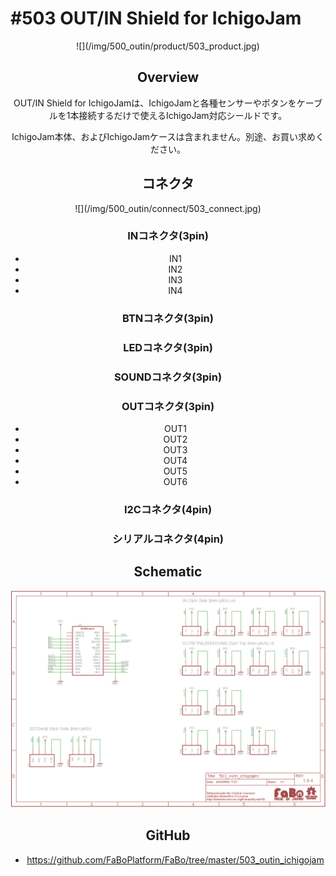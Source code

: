 # #503 OUT/IN Shield for IchigoJam

<center>![](/img/500_outin/product/503_product.jpg)
<!--COLORME-->

## Overview
OUT/IN Shield for IchigoJamは、IchigoJamと各種センサーやボタンをケーブルを1本接続するだけで使えるIchigoJam対応シールドです。

IchigoJam本体、およびIchigoJamケースは含まれません。別途、お買い求めください。

## コネクタ
<center>![](/img/500_outin/connect/503_connect.jpg)

### INコネクタ(3pin)
- IN1
- IN2
- IN3
- IN4

### BTNコネクタ(3pin)
### LEDコネクタ(3pin)
### SOUNDコネクタ(3pin)

### OUTコネクタ(3pin)
- OUT1
- OUT2
- OUT3
- OUT4
- OUT5
- OUT6

### I2Cコネクタ(4pin)
### シリアルコネクタ(4pin)

## Schematic
![](/img/500_outin/schematic/503_outin_ichigojam.png)

## GitHub
- https://github.com/FaBoPlatform/FaBo/tree/master/503_outin_ichigojam
